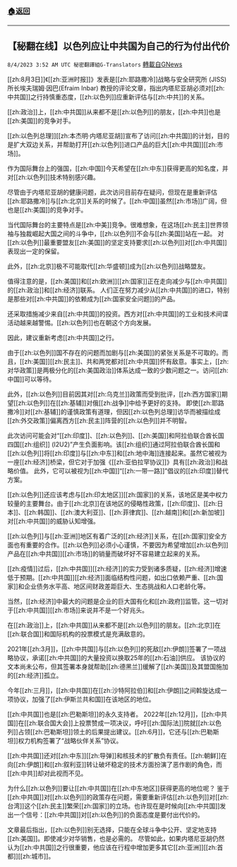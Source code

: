 ###  [:house:返回](README.md)
---


## 【秘翻在线】以色列应让中共国为自己的行为付出代价
`8/4/2023 3:52 AM UTC 秘密翻譯組G-Translators` [轉載自GNews](https://gnews.org/articles/1522571)

[[zh:8月3日]]《[[zh:亚洲时报]]》发表是[[zh:耶路撒冷]]战略与安全研究所 (JISS) 所长埃夫瑞姆·因巴(Efraim Inbar) 教授的评论文章，指出内塔尼亚胡必须对[[zh:中共国]]之行持慎重态度，[[zh:以色列]]应重新评估与[[zh:中共]]的关系。

[[zh:政治]]上，[[zh:中共国]]从来都不是[[zh:以色列]]的朋友，[[zh:中共]]也是[[zh:美国]]的竞争对手。

[[zh:以色列总理]][[zh:本杰明·内塔尼亚胡]]宣布了访问[[zh:中共国]]的计划，目的是扩大双边关系，并帮助打开[[zh:以色列]]进口产品的巨大[[zh:中共国]][[zh:市场]]。

作为国际舞台上的强国，[[zh:中国]]今天希望在[[zh:中东]]获得更高的知名度，并对[[zh:以色列]]技术特别感兴趣。

尽管由于内塔尼亚胡的健康问题，此次访问目前存在疑问，但现在是重新评估[[zh:耶路撒冷]]与[[zh:北京]]关系的时候了。[[zh:中国]]虽然[[zh:市场]]广阔，但也是[[zh:美国]]的竞争对手。

当代国际舞台的主要特点是[[zh:中美]]竞争。很难想象，在这场[[zh:民主]]世界领袖与独裁崛起大国之间的斗争中，[[zh:以色列]]不会与[[zh:美国]]站在一起。 对[[zh:以色列]]最重要盟友[[zh:美国]]的坚定支持要求[[zh:以色列]]对[[zh:中共国]]表现出一定的保留。

此外，[[zh:北京]]极不可能取代[[zh:华盛顿]]成为[[zh:以色列]]战略盟友。

值得注意的是，[[zh:美国]]和[[zh:欧洲]][[zh:国家]]正在走向减少与[[zh:中共国]]的[[zh:政治]]和[[zh:经济]]联系。 人们正在努力减少从[[zh:中共国]]的进口，特别是那些对[[zh:中共国]]的依赖成为[[zh:国家安全问题]]的产品。

还采取措施减少来自[[zh:中共国]]的投资。西方对[[zh:中共国]]的工业和技术间谍活动越来越警惕。[[zh:以色列]]也在朝这个方向发展。

因此，建议重新考虑[[zh:中共国]]之行。

由于[[zh:以色列]]国不存在的问题而加剧与[[zh:美国]]的紧张关系是不可取的。而且，[[zh:美国]][[zh:民主]]、共和两党都对[[zh:中共国]]怀有敌意。事实上，[[zh:对华政策]]是两极分化的[[zh:美国政治]]体系达成一致的少数问题之一。访问[[zh:中国]]可以等待。

此外，[[zh:以色列]]目前因其对[[zh:乌克兰]]政策而受到批评，[[zh:西方国家]]期望[[zh:以色列]]在[[zh:基辅]]对俄[[zh:战争]]中给予更好的支持。 即使[[zh:耶路撒冷]]对[[zh:基辅]]的谨慎政策有道理，但因[[zh:以色列总理]]访华而被描绘成[[zh:外交政策]]偏离西方[[zh:民主]]阵营的[[zh:以色列]]并不明智。

此次访问可能会对“[[zh:印度]]、[[zh:以色列]]、[[zh:美国]]和阿拉伯联合酋长国四国[[zh:组织]] (I2U2)”产生负面影响。该[[zh:组织]]通过阿拉伯联合酋长国和[[zh:以色列]]将[[zh:印度]]与[[zh:中东]]和[[zh:地中海]]连接起来。虽然它被视为一座[[zh:经济]]桥梁，但它对于加强《[[zh:亚伯拉罕协议]]》具有[[zh:政治]]和战略价值。 此外，它可以被视为[[zh:中国]]“[[zh:一带一路]]”倡议的[[zh:印度]]替代方案。

[[zh:以色列]]还应该考虑与[[zh:印太地区]][[zh:国家]]的关系，该地区是美中权力较量的主要舞台。由于[[zh:北京]]在该地区的侵略性政策，[[zh:印度]]、[[zh:日本]]、[[zh:韩国]]、[[zh:澳大利亚]]、[[zh:菲律宾]]、[[zh:越南]]和[[zh:新加坡]]对[[zh:中共国]]的威胁认知增强。

[[zh:以色列]]与[[zh:亚洲]]地区有着广泛的[[zh:经济]]关系，在[[zh:国家]]安全方面也有重要的合作。[[zh:以色列]]必须小心谨慎，不要因为希望增加[[zh:以色列]]产品在[[zh:中共国]][[zh:市场]]的销量而破坏好不容易建立起来的关系。

[[zh:疫情]]过后，[[zh:中共国]][[zh:经济]]的实力受到诸多质疑，[[zh:经济]]增速低于预期。[[zh:中共国]][[zh:经济]]面临结构性问题，如出口依赖严重、[[zh:国家]]和企业债务水平高、地区间财政差距巨大、生态挑战和人口老龄化等。

当然，[[zh:经济]]中最大的问题是企业的巨大国有化和[[zh:政府]]监管。这一切对于[[zh:中共国]][[zh:市场]]来说并不是一个好兆头。

在[[zh:政治]]上，[[zh:中共国]]从来都不是[[zh:以色列]]的朋友。[[zh:北京]]在[[zh:联合国]]和国际机构的投票模式是充满敌意的。

 2021年[[zh:3月]]，[[zh:中共国]]与[[zh:以色列]]的死敌[[zh:伊朗]]签署了一项战略协议，承诺[[zh:中共国]]的大量投资以换取25年的[[zh:石油]]供应。 该协议的文本尚未公布，但其签署本身就帮助[[zh:德黑兰]]缓解了[[zh:美国]]及其盟国施加的[[zh:经济]]孤立。

今年[[zh:三月]]，[[zh:中共国]]在[[zh:沙特阿拉伯]]和[[zh:伊朗]]之间斡旋达成一项协议，加强了[[zh:伊斯兰共和国]]在该地区的地位。

[[zh:中共国]]也是[[zh:巴勒斯坦]]的永久支持者。 2022年[[zh:12月]]，[[zh:中共国]]在[[zh:联合国大会]]上投票赞成一项决议，呼吁[[zh:国际法]]院就[[zh:以色列]]占领[[zh:巴勒斯坦]]领土的后果提出建议。[[zh:6月]]，它还与[[zh:巴勒斯坦]]权力机构签署了“战略伙伴关系”协议。

[[zh:中共国]]还对[[zh:中东]][[zh:导弹]]和核技术的扩散负有责任。[[zh:朝鲜]]在向[[zh:伊朗]]和[[zh:叙利亚]]转让破坏稳定的技术方面扮演了恶作剧的角色，而[[zh:中共]]却对此视而不见。

为什么[[zh:以色列]]要让[[zh:中共国]]在[[zh:中东地区]]获得更高的地位呢？ 鉴于[[zh:中共国]]对[[zh:以色列]]的政策存在问题，需要重新评估[[zh:以色列]]对[[zh:台湾]]这个[[zh:民主]]繁荣[[zh:国家]]的立场。也许现在是时候向[[zh:中共国]]发出一个信号：[[zh:中共国]]对[[zh:以色列]]的负面态度是要付出代价的。

文章最后指出，[[zh:以色列]]别无选择，只能在全球斗争中公开、坚定地支持[[zh:美国]]。即使减少对华销售，也是必需的。 尽管如此，如果内塔尼亚胡仍然认为[[zh:中共国]]之行很重要，他应该在行程中增加更多其它[[zh:亚洲]][[zh:首都]][[zh:城市]]。
